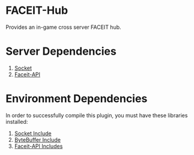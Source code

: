# FACEIT-Hub
Provides an in-game cross server FACEIT hub.

# Server Dependencies
1. [Socket](https://github.com/JoinedSenses/sm-ext-socket)
2. [Faceit-API](https://forums.alliedmods.net/showthread.php?t=307056)

# Environment Dependencies
In order to successfully compile this plugin, you must have these libraries installed:
1. [Socket Include](https://github.com/JoinedSenses/sm-ext-socket/blob/master/scripting/include/socket.inc)
2. [ByteBuffer Include](https://github.com/rumblefrog/SM-ByteBuffer-Inc/blob/master/bytebuffer.inc)
3. [Faceit-API Includes](https://forums.alliedmods.net/showthread.php?t=307056)
